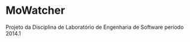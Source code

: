 MoWatcher
===========

Projeto da Disciplina de Laboratório de Engenharia de Software período 2014.1
